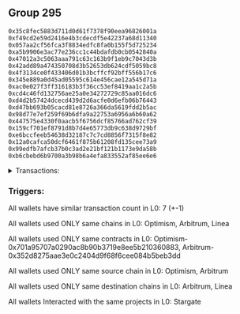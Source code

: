 ## Group 295

```0x436245e4eb31d76f442f821dad63f184e342cfce
0x35c8fec5883d711d0d61f7378f90eea96826001a
0xf49cd2e59d2416e4b3cdecdf5e42237a68d11340
0x057aa2cf56fca3f8834edfc8fa0b155f5d725234
0xa5b9906e3ac77e236cc1c44bdafdb0cb0542840a
0x47012a3c5063aaa791c63c163b9f1eb9c7043d3b
0x42add89a474350708d3b52653db624cdf5059bc8
0x4f3134ce0f433406d01b3bcffcf92bff556b17c6
0x345e889a0d45ad05595c614e456cae12a545d71a
0xac0e027f3ff316183b3f36cc53ef8419aa1c2a5b
0xcd4c46fd132756ae25a0e34272729c85aa016dc6
0xd4d2b57424dcecd439d2d6acfe0d6efb06b76443
0xd47bb693b05cacd81e8726a366da5619fdd2b5ac
0x98d77e7ef259f69b6dfa9a22753a6956a6b60a62
0x447575e4330f0aacb5f6756dcf85766ad762cf39
0x159cf701ef8791d8b7d4e65773db9c638d9729bf
0xe6bccfeeb54638d32187c7c7cd8856f7315f8e82
0x12a0cafca50dcf6461f875b61208fd135cee73a9
0x99edfb7afcb37b0c3ad2e21bf121b1173e9da58b
0xb6cbebd6b9700a3b98b6a4efa833552af85ee6e6
```
<details>
<summary>Transactions:</summary>

Hashes: 

Wallet: 0x436245e4eb31d76f442f821dad63f184e342cfce

       Hash: 0xe27b972ecb3b10c63146e90a9d63cf3b04c1d174e423cc732046e5711e7180a3
         - source chain: Optimism
         - destination chain: Arbitrum
         - project: Stargate
         - contract: 0x701a95707a0290ac8b90b3719e8ee5b210360883
         - value USD: 587.428281289
       Hash: 0xe351c6b36cbff517a6edff50227962ba58d995459367247ba80f94d5ef9f5416
         - source chain: Optimism
         - destination chain: Arbitrum
         - project: Stargate
         - contract: 0x701a95707a0290ac8b90b3719e8ee5b210360883
         - value USD: 297.82782655
       Hash: 0xffe788113656f7b3a49a37e5201599595890fe9abf12ac9a0e2e45fdc716ee65
         - source chain: Optimism
         - destination chain: Arbitrum
         - project: Stargate
         - contract: 0x701a95707a0290ac8b90b3719e8ee5b210360883
         - value USD: 293.709547783
       Hash: 0xfd6aeba3c02d142cdf5d39820b42da232c76b4a9211689797f53fa08a33302e8
         - source chain: Optimism
         - destination chain: Arbitrum
         - project: Stargate
         - contract: 0x701a95707a0290ac8b90b3719e8ee5b210360883
         - value USD: 441.366167577
       Hash: 0xa8639d4ce0a3df8130da1ab98a677fec304f693354a2aa5c59f6d5896cafd9f9
         - source chain: Optimism
         - destination chain: Arbitrum
         - project: Stargate
         - contract: 0x701a95707a0290ac8b90b3719e8ee5b210360883
         - value USD: 442.137220927
       Hash: 0xa2ad8876164ebe6db55f13e8e374233fe985dc3b08a1d4f2be65903075f2837a
         - source chain: Optimism
         - destination chain: Arbitrum
         - project: Stargate
         - contract: 0x701a95707a0290ac8b90b3719e8ee5b210360883
         - value USD: 497.623299424
       Hash: 0x91f84455717c77d41b33f50266ca6183eb490b5240b84582cf8cd206fcc96009
         - source chain: Arbitrum
         - destination chain: Linea
         - project: Stargate
         - contract: 0x352d8275aae3e0c2404d9f68f6cee084b5beb3dd
         - value USD: 201.084996154
Wallet: 0x35c8fec5883d711d0d61f7378f90eea96826001a

       Hash:0xe51382bb99fa2bda6e6c34eb11aa09f3bb2d40166960d8e0a811350dc06b7744
         - source chain: Optimism
         - destination chain: Arbitrum
         - project: Stargate
         - contract: 0x701a95707a0290ac8b90b3719e8ee5b210360883
         - value USD: 587.411120501
       Hash:0x3d1903fb3fd7a4033707434dbc90bab55a096d2781ddcc83caa78ba7350599eb
         - source chain: Optimism
         - destination chain: Arbitrum
         - project: Stargate
         - contract: 0x701a95707a0290ac8b90b3719e8ee5b210360883
         - value USD: 298.124367857
       Hash:0x72fe1a8e497e6ac4b79a8b98050204e9852b2f4dcd539bef17d6e9c7a6185e5c
         - source chain: Optimism
         - destination chain: Arbitrum
         - project: Stargate
         - contract: 0x701a95707a0290ac8b90b3719e8ee5b210360883
         - value USD: 293.753789469
       Hash:0x98bb2a308bf1797158e12fdca7361f3b602ff28f5f3f28b7272345088ea099fb
         - source chain: Optimism
         - destination chain: Arbitrum
         - project: Stargate
         - contract: 0x701a95707a0290ac8b90b3719e8ee5b210360883
         - value USD: 441.664171948
       Hash:0x1707df9cbc98168626b9af6dadeb00b1e759dd35009fb97fb11b39610acebcd0
         - source chain: Optimism
         - destination chain: Arbitrum
         - project: Stargate
         - contract: 0x701a95707a0290ac8b90b3719e8ee5b210360883
         - value USD: 448.391484725
       Hash:0x60fe7bb06841b7745f3eca915a0df68a8f5dc616ccdfdda25c1e0a03a4a47676
         - source chain: Optimism
         - destination chain: Arbitrum
         - project: Stargate
         - contract: 0x701a95707a0290ac8b90b3719e8ee5b210360883
         - value USD: 497.852870235
       Hash:0x9f32fe31551c63c7dc9ee3b2e2e0193b16cf135b8383f473d9a6e7ad01b701d8
         - source chain: Arbitrum
         - destination chain: Linea
         - project: Stargate
         - contract: 0x352d8275aae3e0c2404d9f68f6cee084b5beb3dd
         - value USD: 197.448739443
Wallet: 0xf49cd2e59d2416e4b3cdecdf5e42237a68d11340

       Hash:0xf706ccbdce7aed6df0f05856333c0e88247a12e5a8e6e53d630a60cea192ed42
         - source chain: Optimism
         - destination chain: Arbitrum
         - project: Stargate
         - contract: 0x701a95707a0290ac8b90b3719e8ee5b210360883
         - value USD: 611.144329439
       Hash:0x69c89ea75128ae7e3cb0843e17c28535f32e469dab319742282f0b7a7613afd1
         - source chain: Optimism
         - destination chain: Arbitrum
         - project: Stargate
         - contract: 0x701a95707a0290ac8b90b3719e8ee5b210360883
         - value USD: 301.386169334
       Hash:0x68d7a3aa3875980fbe0d5a98cf7b5d164f36e6c0ca4321548341e62d39faf030
         - source chain: Optimism
         - destination chain: Arbitrum
         - project: Stargate
         - contract: 0x701a95707a0290ac8b90b3719e8ee5b210360883
         - value USD: 293.784286879
       Hash:0x45d0587ae0f8b3a98d6bc5ac44cbd31dc19ad211342940ddcab19138b921178e
         - source chain: Optimism
         - destination chain: Arbitrum
         - project: Stargate
         - contract: 0x701a95707a0290ac8b90b3719e8ee5b210360883
         - value USD: 441.960222679
       Hash:0xcd757e2236adebce3acd7d93615532833b3f612008cd718072c1ca777f5566e7
         - source chain: Optimism
         - destination chain: Arbitrum
         - project: Stargate
         - contract: 0x701a95707a0290ac8b90b3719e8ee5b210360883
         - value USD: 448.702587607
       Hash:0x3b198027a2a40807627e61cfd1a1586cd5368cd995f1bca985db8b38601f4f83
         - source chain: Optimism
         - destination chain: Arbitrum
         - project: Stargate
         - contract: 0x701a95707a0290ac8b90b3719e8ee5b210360883
         - value USD: 497.68044796
       Hash:0x48ea72663a9373a35b9b85b2ba8798effb5b70fa3d70e50b5d6abf5470b46d43
         - source chain: Arbitrum
         - destination chain: Linea
         - project: Stargate
         - contract: 0x352d8275aae3e0c2404d9f68f6cee084b5beb3dd
         - value USD: 197.085113772
Wallet: 0x057aa2cf56fca3f8834edfc8fa0b155f5d725234

       Hash:0xe41c1cb99778f034a04f4cbd93fcd6b5f736703adbd6e135f1961774c597fe00
         - source chain: Optimism
         - destination chain: Arbitrum
         - project: Stargate
         - contract: 0x701a95707a0290ac8b90b3719e8ee5b210360883
         - value USD: 590.376598057
       Hash:0xaef3ab046e340eff9def81b41b5946b6fa214b4dee80d98a4443f7624c3f0e4e
         - source chain: Optimism
         - destination chain: Arbitrum
         - project: Stargate
         - contract: 0x701a95707a0290ac8b90b3719e8ee5b210360883
         - value USD: 296.639829037
       Hash:0x24fd6e6f3afeb9144424e22f75994591ae25c2cc245f88df561fa360dc1a45c4
         - source chain: Optimism
         - destination chain: Arbitrum
         - project: Stargate
         - contract: 0x701a95707a0290ac8b90b3719e8ee5b210360883
         - value USD: 293.824525727
       Hash:0x7fc32b3aadc65b1eab29f87667cf1316e100c6e81cdbf740f6b9be895e908d66
         - source chain: Optimism
         - destination chain: Arbitrum
         - project: Stargate
         - contract: 0x701a95707a0290ac8b90b3719e8ee5b210360883
         - value USD: 448.178831324
       Hash:0x3f1bd40683bb0e8ae6a547ca115183ced3687c7ffc9a660a0dfd0b146ad7eb77
         - source chain: Optimism
         - destination chain: Arbitrum
         - project: Stargate
         - contract: 0x701a95707a0290ac8b90b3719e8ee5b210360883
         - value USD: 448.586825688
       Hash:0x7a06253ebf9b515d40cd061a096499683ba6a0057a72e77d88d2b8f5e26d2b10
         - source chain: Optimism
         - destination chain: Arbitrum
         - project: Stargate
         - contract: 0x701a95707a0290ac8b90b3719e8ee5b210360883
         - value USD: 499.100327561
       Hash:0xda2d6edc8770801d94debeed8771a66f2d2438a344d5863aa0e72dc23011ecc3
         - source chain: Arbitrum
         - destination chain: Linea
         - project: Stargate
         - contract: 0x352d8275aae3e0c2404d9f68f6cee084b5beb3dd
         - value USD: 200.721370483
Wallet: 0xa5b9906e3ac77e236cc1c44bdafdb0cb0542840a

       Hash:0x46378fba2d721fd32803764fd7ca5c6890d418c0885fc6620d3637e7d95959ec
         - source chain: Optimism
         - destination chain: Arbitrum
         - project: Stargate
         - contract: 0x701a95707a0290ac8b90b3719e8ee5b210360883
         - value USD: 1468.522996762
       Hash:0xcd78b2ce1a738aef7294e94ed7478197c43f4e5b99ec6d5c6f0a14fbc83982bc
         - source chain: Optimism
         - destination chain: Arbitrum
         - project: Stargate
         - contract: 0x701a95707a0290ac8b90b3719e8ee5b210360883
         - value USD: 304.945000323
       Hash:0x12134d8ede1e6c2b0265f33f8980f599e5d09e9e36bdb262a2b3bde8d649300f
         - source chain: Optimism
         - destination chain: Arbitrum
         - project: Stargate
         - contract: 0x701a95707a0290ac8b90b3719e8ee5b210360883
         - value USD: 293.843016181
       Hash:0xdec3bb772faf6930824954aa2226b2d855b67b716f08a31b870fa6efa3671a7e
         - source chain: Optimism
         - destination chain: Arbitrum
         - project: Stargate
         - contract: 0x701a95707a0290ac8b90b3719e8ee5b210360883
         - value USD: 604.016921271
       Hash:0x493bd5c305b7ad7fe8430016011c348ab61cc465d440847429d0ea5b666902aa
         - source chain: Optimism
         - destination chain: Arbitrum
         - project: Stargate
         - contract: 0x701a95707a0290ac8b90b3719e8ee5b210360883
         - value USD: 449.30013571
       Hash:0xa33a38c345590a8d1a2acd5da0946cbcbe73f221e51185551695dcf80376f368
         - source chain: Optimism
         - destination chain: Arbitrum
         - project: Stargate
         - contract: 0x701a95707a0290ac8b90b3719e8ee5b210360883
         - value USD: 646.003715968
       Hash:0xdc3847bbf4c62914e53fadb8da5cd807a492b97b2873eebf79516d1e3433d773
         - source chain: Arbitrum
         - destination chain: Linea
         - project: Stargate
         - contract: 0x352d8275aae3e0c2404d9f68f6cee084b5beb3dd
         - value USD: 200.357744812
Wallet: 0x47012a3c5063aaa791c63c163b9f1eb9c7043d3b

       Hash:0x48ee1dc8b1f656a9b6272a62f2025479e22cec20f2c8a7a8d3b91a78759427a8
         - source chain: Optimism
         - destination chain: Arbitrum
         - project: Stargate
         - contract: 0x701a95707a0290ac8b90b3719e8ee5b210360883
         - value USD: 910.729110164
       Hash:0xe8ece833b8251bb6633119372d1f88d1a8a559e78ad41db4d4013cec30fef3fe
         - source chain: Optimism
         - destination chain: Arbitrum
         - project: Stargate
         - contract: 0x701a95707a0290ac8b90b3719e8ee5b210360883
         - value USD: 299.305958353
       Hash:0x3bb37bfce70c94e3aa1066d47c1b81b66527d1c6ae534c84b7602e169eefac86
         - source chain: Optimism
         - destination chain: Arbitrum
         - project: Stargate
         - contract: 0x701a95707a0290ac8b90b3719e8ee5b210360883
         - value USD: 293.817838803
       Hash:0x0f93195d6006580c9ad2300adb60825542e3ef72fb1447a37bf058213465cf35
         - source chain: Optimism
         - destination chain: Arbitrum
         - project: Stargate
         - contract: 0x701a95707a0290ac8b90b3719e8ee5b210360883
         - value USD: 441.80006325
       Hash:0xaf55004e628236be89435563fea446218e7c56808744b2679289baf7e652165a
         - source chain: Optimism
         - destination chain: Arbitrum
         - project: Stargate
         - contract: 0x701a95707a0290ac8b90b3719e8ee5b210360883
         - value USD: 442.622721218
       Hash:0x04886bec0078e44277a20f83e37fcae99a0f6a23626b4adfce28fa3a85a6db0b
         - source chain: Optimism
         - destination chain: Arbitrum
         - project: Stargate
         - contract: 0x701a95707a0290ac8b90b3719e8ee5b210360883
         - value USD: 498.366864177
       Hash:0x3c61503033a9ddfc7070775f041c1a526c2d828794967b7e67d46fc4470a6746
         - source chain: Arbitrum
         - destination chain: Linea
         - project: Stargate
         - contract: 0x352d8275aae3e0c2404d9f68f6cee084b5beb3dd
         - value USD: 199.994119141
Wallet: 0x42add89a474350708d3b52653db624cdf5059bc8

       Hash:0x7f8d9a71763b4119a5a42c975dc33676bc730b5b370a42a95fc672f81844a65e
         - source chain: Optimism
         - destination chain: Arbitrum
         - project: Stargate
         - contract: 0x701a95707a0290ac8b90b3719e8ee5b210360883
         - value USD: 732.733829297
       Hash:0xa449690f3b12e326e42af6fd6713a24281af0d90b4a866db0191001051255c71
         - source chain: Optimism
         - destination chain: Arbitrum
         - project: Stargate
         - contract: 0x701a95707a0290ac8b90b3719e8ee5b210360883
         - value USD: 299.899129718
       Hash:0xa866684398994c7d4339e88bd91896097981af1206b1de22b1a2f0dd7f0cfa27
         - source chain: Optimism
         - destination chain: Arbitrum
         - project: Stargate
         - contract: 0x701a95707a0290ac8b90b3719e8ee5b210360883
         - value USD: 293.544481436
       Hash:0xf34c32314b05af5f3b991e0046ba28e0b5b1569d1fde4739760f29002149ff13
         - source chain: Optimism
         - destination chain: Arbitrum
         - project: Stargate
         - contract: 0x701a95707a0290ac8b90b3719e8ee5b210360883
         - value USD: 441.82944284
       Hash:0x21067a18071a660874ade4caacfd8b18c08f44ae8a0e1c527a448120f214f416
         - source chain: Optimism
         - destination chain: Arbitrum
         - project: Stargate
         - contract: 0x701a95707a0290ac8b90b3719e8ee5b210360883
         - value USD: 442.662497229
       Hash:0xc222d1d33bb07d5d725083e78a6a970386076d98292544648d3922bdbab94db8
         - source chain: Optimism
         - destination chain: Arbitrum
         - project: Stargate
         - contract: 0x701a95707a0290ac8b90b3719e8ee5b210360883
         - value USD: 501.125801309
       Hash:0x787e6500f3a172d3cbeecf3af1fd9e5fa35947908d9efb8938005aa5ba86b2ee
         - source chain: Arbitrum
         - destination chain: Linea
         - project: Stargate
         - contract: 0x352d8275aae3e0c2404d9f68f6cee084b5beb3dd
         - value USD: 192.721605718
Wallet: 0x4f3134ce0f433406d01b3bcffcf92bff556b17c6

       Hash:0x8be573e3ce0c70b000679574c8b9e6e96cbf41406c692432709c9998e54117e0
         - source chain: Optimism
         - destination chain: Arbitrum
         - project: Stargate
         - contract: 0x701a95707a0290ac8b90b3719e8ee5b210360883
         - value USD: 643.735262665
       Hash:0xc57422c1668f235f62655a6202def31c7cb99c26582ba72d64e4a4505266ecba
         - source chain: Optimism
         - destination chain: Arbitrum
         - project: Stargate
         - contract: 0x701a95707a0290ac8b90b3719e8ee5b210360883
         - value USD: 300.1956645
       Hash:0x7c2d6acbfc9460b1170dbc293e60b4fcc241e7ac91786fef43dc055530ea83c2
         - source chain: Optimism
         - destination chain: Arbitrum
         - project: Stargate
         - contract: 0x701a95707a0290ac8b90b3719e8ee5b210360883
         - value USD: 293.597919191
       Hash:0x21276ae76a3ad48642df344cedb122d73320c094a603349d8780618279812880
         - source chain: Optimism
         - destination chain: Arbitrum
         - project: Stargate
         - contract: 0x701a95707a0290ac8b90b3719e8ee5b210360883
         - value USD: 441.85690129
       Hash:0x28a8a839c779444d844ce4f50ff82497efa053bd9ae632189ef582cb678e313d
         - source chain: Optimism
         - destination chain: Arbitrum
         - project: Stargate
         - contract: 0x701a95707a0290ac8b90b3719e8ee5b210360883
         - value USD: 442.718311784
       Hash:0xb2d01acfe582d77aef0526fdd08ea3e420bbe43ccc6150e5beb55ed6637b4aa2
         - source chain: Optimism
         - destination chain: Arbitrum
         - project: Stargate
         - contract: 0x701a95707a0290ac8b90b3719e8ee5b210360883
         - value USD: 500.036861188
       Hash:0x541fa7bb678d95463532baee0a08ca73bef2dd7792db55623ce2dbcf8d3d3627
         - source chain: Arbitrum
         - destination chain: Linea
         - project: Stargate
         - contract: 0x352d8275aae3e0c2404d9f68f6cee084b5beb3dd
         - value USD: 203.630375853
Wallet: 0x345e889a0d45ad05595c614e456cae12a545d71a

       Hash:0x92c797292d50cadb5dc4fa457c55c5f785b44f4b6f0a52d4adb96f65bf9416e2
         - source chain: Optimism
         - destination chain: Arbitrum
         - project: Stargate
         - contract: 0x701a95707a0290ac8b90b3719e8ee5b210360883
         - value USD: 732.729411288
       Hash:0x6f9fc5c45442bee3a2903e7dd29cf401f054f242268a9e09b6f0ced36978a1f7
         - source chain: Optimism
         - destination chain: Arbitrum
         - project: Stargate
         - contract: 0x701a95707a0290ac8b90b3719e8ee5b210360883
         - value USD: 371.388171885
       Hash:0x7e8a41e07f8e63d985ccd739e6635a669c010dcc376448c7891e66e76adb441d
         - source chain: Optimism
         - destination chain: Arbitrum
         - project: Stargate
         - contract: 0x701a95707a0290ac8b90b3719e8ee5b210360883
         - value USD: 323.389096188
       Hash:0x1126a525068251e3682e879028bbddfb945cee39a7535d86bf1448b8b2a7ecc0
         - source chain: Optimism
         - destination chain: Arbitrum
         - project: Stargate
         - contract: 0x701a95707a0290ac8b90b3719e8ee5b210360883
         - value USD: 441.886306294
       Hash:0xf76170d7a36359c11cab43ecfc823635384b65259ee94beba25c1f8445795c03
         - source chain: Optimism
         - destination chain: Arbitrum
         - project: Stargate
         - contract: 0x701a95707a0290ac8b90b3719e8ee5b210360883
         - value USD: 442.737439328
       Hash:0xd62385c9a7d72cc284039cf8f0765b722d7d7c825483b85041c760b67a5375c9
         - source chain: Optimism
         - destination chain: Arbitrum
         - project: Stargate
         - contract: 0x701a95707a0290ac8b90b3719e8ee5b210360883
         - value USD: 501.149057859
       Hash:0x868e7c38c495184a6978dc526c0757aa4d94e23600a94640951d635f45facd8a
         - source chain: Arbitrum
         - destination chain: Linea
         - project: Stargate
         - contract: 0x352d8275aae3e0c2404d9f68f6cee084b5beb3dd
         - value USD: 189.085349006
Wallet: 0xac0e027f3ff316183b3f36cc53ef8419aa1c2a5b

       Hash:0x2d363833482671410f1385765f03ed32fbc93a2e2b1ab4f16a3cea65aee92e57
         - source chain: Optimism
         - destination chain: Arbitrum
         - project: Stargate
         - contract: 0x701a95707a0290ac8b90b3719e8ee5b210360883
         - value USD: 910.719506785
       Hash:0xff073ae7c3b634cdbcbe9cf42874ecaba3a7397330edd303b2467e48c3889c8d
         - source chain: Optimism
         - destination chain: Arbitrum
         - project: Stargate
         - contract: 0x701a95707a0290ac8b90b3719e8ee5b210360883
         - value USD: 386.981660248
       Hash:0xb139d550d1780438135aa2bcecacb932b6353d67572b7d8e81f1f44e68e8a071
         - source chain: Optimism
         - destination chain: Arbitrum
         - project: Stargate
         - contract: 0x701a95707a0290ac8b90b3719e8ee5b210360883
         - value USD: 322.832116905
       Hash:0x46ac47f3d28ef438d68134d4e37e269139e3e619e2013f4742a9df4491cd6f05
         - source chain: Optimism
         - destination chain: Arbitrum
         - project: Stargate
         - contract: 0x701a95707a0290ac8b90b3719e8ee5b210360883
         - value USD: 441.915483356
       Hash:0x4661dd3ff25edba83cb432fad5fae0e6bae3c00bbff36ae586f1fd8e3e490af7
         - source chain: Optimism
         - destination chain: Arbitrum
         - project: Stargate
         - contract: 0x701a95707a0290ac8b90b3719e8ee5b210360883
         - value USD: 442.801345503
       Hash:0x9e2ff175f45a5b3f8cddc5316f9563357d62227fa98fb2aaaf15e8c06e266bb9
         - source chain: Optimism
         - destination chain: Arbitrum
         - project: Stargate
         - contract: 0x701a95707a0290ac8b90b3719e8ee5b210360883
         - value USD: 624.136120029
       Hash:0x9a63d6d4216f4a50ab4107da1673b081662929f28f137078305fb237d172f6a8
         - source chain: Arbitrum
         - destination chain: Linea
         - project: Stargate
         - contract: 0x352d8275aae3e0c2404d9f68f6cee084b5beb3dd
         - value USD: 210.175637934
Wallet: 0xcd4c46fd132756ae25a0e34272729c85aa016dc6

       Hash:0xe6f6fa5ff4a90180bd66ad47a91581e9cdf6de7abaa5aeb1d0b0094a0ef71fc0
         - source chain: Optimism
         - destination chain: Arbitrum
         - project: Stargate
         - contract: 0x701a95707a0290ac8b90b3719e8ee5b210360883
         - value USD: 732.657121803
       Hash:0x6a684933d1f2542f8367c2080e0f3dc1667fced52449480f369b58f5e8af1038
         - source chain: Optimism
         - destination chain: Arbitrum
         - project: Stargate
         - contract: 0x701a95707a0290ac8b90b3719e8ee5b210360883
         - value USD: 298.104228358
       Hash:0xeebc54d0a652b662139c303bf787535e356306c9eaf81eda28ac2334de53c69e
         - source chain: Optimism
         - destination chain: Arbitrum
         - project: Stargate
         - contract: 0x701a95707a0290ac8b90b3719e8ee5b210360883
         - value USD: 293.345439459
       Hash:0x3e64cb9b58e88499029ff12822bbdded9120defc0c78058766ce69e96cede7ad
         - source chain: Optimism
         - destination chain: Arbitrum
         - project: Stargate
         - contract: 0x701a95707a0290ac8b90b3719e8ee5b210360883
         - value USD: 441.169427198
       Hash:0x88032af1f3c969959715bc5d72b75482fa6b0a4fd827dc32130c4e71a8e9f95c
         - source chain: Optimism
         - destination chain: Arbitrum
         - project: Stargate
         - contract: 0x701a95707a0290ac8b90b3719e8ee5b210360883
         - value USD: 442.386450881
       Hash:0xd149ecc1934849801899d42700f0be5411f02762227a59a648e06189199c4a40
         - source chain: Optimism
         - destination chain: Arbitrum
         - project: Stargate
         - contract: 0x701a95707a0290ac8b90b3719e8ee5b210360883
         - value USD: 500.740881862
       Hash:0xff2104d06c0dc86da4fc69dfacadf5e0900a2d8152cd9d01578a3eeba2c2695f
         - source chain: Arbitrum
         - destination chain: Linea
         - project: Stargate
         - contract: 0x352d8275aae3e0c2404d9f68f6cee084b5beb3dd
         - value USD: 194.539734073
Wallet: 0xd4d2b57424dcecd439d2d6acfe0d6efb06b76443

       Hash:0xfbaa40e8795a6e12b92cefc2c7481fe7c5919e2134888c98f3899430d4b34736
         - source chain: Optimism
         - destination chain: Arbitrum
         - project: Stargate
         - contract: 0x701a95707a0290ac8b90b3719e8ee5b210360883
         - value USD: 732.998379196
       Hash:0x3938fd235902e7ec43fcc5477052b8a59591da64cf460c152b9c990ae0cc7226
         - source chain: Optimism
         - destination chain: Arbitrum
         - project: Stargate
         - contract: 0x701a95707a0290ac8b90b3719e8ee5b210360883
         - value USD: 298.196958966
       Hash:0xe8a2ba1dacd60526556684a569b5b657e89669a1813ed67247730e3ba975a2f7
         - source chain: Optimism
         - destination chain: Arbitrum
         - project: Stargate
         - contract: 0x701a95707a0290ac8b90b3719e8ee5b210360883
         - value USD: 293.197036852
       Hash:0xee3f17a31fac0ff25b736bf5803b1115b14df847ba8ee0aa0601220800b939a3
         - source chain: Optimism
         - destination chain: Arbitrum
         - project: Stargate
         - contract: 0x701a95707a0290ac8b90b3719e8ee5b210360883
         - value USD: 441.098803599
       Hash:0xb2db82b068f4a9c03f28d2b98197334095e4e46ba2d5c2ceb0d457ac5ec7a46f
         - source chain: Optimism
         - destination chain: Arbitrum
         - project: Stargate
         - contract: 0x701a95707a0290ac8b90b3719e8ee5b210360883
         - value USD: 442.41012635
       Hash:0xdeaa96fbb26a2a2ccc814e8c6bba75f85ab61af594032f44baafcaf2fdc4df48
         - source chain: Optimism
         - destination chain: Arbitrum
         - project: Stargate
         - contract: 0x701a95707a0290ac8b90b3719e8ee5b210360883
         - value USD: 498.265002581
       Hash:0x8b8cf23918916bfa1634d4a89c5d266e27c9331e4e5a4de16b2ce11c0d140c34
         - source chain: Arbitrum
         - destination chain: Linea
         - project: Stargate
         - contract: 0x352d8275aae3e0c2404d9f68f6cee084b5beb3dd
         - value USD: 203.994001524
Wallet: 0xd47bb693b05cacd81e8726a366da5619fdd2b5ac

       Hash:0x615fcda5eadca8678a2acb8334a0a54383df27e4efbdda9a4fd1e745dc35fba5
         - source chain: Optimism
         - destination chain: Arbitrum
         - project: Stargate
         - contract: 0x701a95707a0290ac8b90b3719e8ee5b210360883
         - value USD: 732.99777475
       Hash:0x1747ab587bd05fff0c950df5b54a2a10de37ee8dcf97414350c5cd1b93ebf3b8
         - source chain: Optimism
         - destination chain: Arbitrum
         - project: Stargate
         - contract: 0x701a95707a0290ac8b90b3719e8ee5b210360883
         - value USD: 298.505063278
       Hash:0xfdb7cf3688dffa53cf07a71444b44408fd1c3e7f504b034a924ca237ce19a8d0
         - source chain: Optimism
         - destination chain: Arbitrum
         - project: Stargate
         - contract: 0x701a95707a0290ac8b90b3719e8ee5b210360883
         - value USD: 292.970324341
       Hash:0x1ad9dc54d1bd9759cac154a2214370bf2a2f95c3cef0b33c60f1f4a546bfdebc
         - source chain: Optimism
         - destination chain: Arbitrum
         - project: Stargate
         - contract: 0x701a95707a0290ac8b90b3719e8ee5b210360883
         - value USD: 441.101558398
       Hash:0x6db684c4eccdc5b481180168c2fa388fd99dc1850e845c5a69ab71e36609597f
         - source chain: Optimism
         - destination chain: Arbitrum
         - project: Stargate
         - contract: 0x701a95707a0290ac8b90b3719e8ee5b210360883
         - value USD: 442.395876398
       Hash:0xcf3dfb7258326aecf0b387882161e986abca1fce536a62ea716f3203f493586b
         - source chain: Optimism
         - destination chain: Arbitrum
         - project: Stargate
         - contract: 0x701a95707a0290ac8b90b3719e8ee5b210360883
         - value USD: 498.279962497
       Hash:0x41ecfdeca640d56cd222367eabbab896086db56ef06faaa1c7d48f874c682883
         - source chain: Arbitrum
         - destination chain: Linea
         - project: Stargate
         - contract: 0x352d8275aae3e0c2404d9f68f6cee084b5beb3dd
         - value USD: 209.812012262
Wallet: 0x98d77e7ef259f69b6dfa9a22753a6956a6b60a62

       Hash:0x8a0f5a3bcb18322c1ded52500e1722c75b310adef16bd93a6eda72692cef9004
         - source chain: Optimism
         - destination chain: Arbitrum
         - project: Stargate
         - contract: 0x701a95707a0290ac8b90b3719e8ee5b210360883
         - value USD: 732.99385536
       Hash:0x10612629694b0cab92505320f3c2ba066ba37c399b52280706cf1c45b641e3f4
         - source chain: Optimism
         - destination chain: Arbitrum
         - project: Stargate
         - contract: 0x701a95707a0290ac8b90b3719e8ee5b210360883
         - value USD: 299.21180462
       Hash:0x23cdb92d51cc1a5e1f29b6b4c4b7a7d4ed9a3ab8d8c56e7a6a0670fd3ea54fa4
         - source chain: Optimism
         - destination chain: Arbitrum
         - project: Stargate
         - contract: 0x701a95707a0290ac8b90b3719e8ee5b210360883
         - value USD: 293.072856129
       Hash:0x73dbc106cfc4b545fbf854cb0c2fe01ee1030539fccc3064165f148d31bcc382
         - source chain: Optimism
         - destination chain: Arbitrum
         - project: Stargate
         - contract: 0x701a95707a0290ac8b90b3719e8ee5b210360883
         - value USD: 441.105780889
       Hash:0xb435c1317d4f8c1ef4279c4e2dc9773ec93cb50f726b0bb9d2eadd1f8fcef763
         - source chain: Optimism
         - destination chain: Arbitrum
         - project: Stargate
         - contract: 0x701a95707a0290ac8b90b3719e8ee5b210360883
         - value USD: 442.41110402
       Hash:0x4ba6d3f2b9ae278dc2e299fcbcc688dfe3b76417af5da9243d5acef89b79d98e
         - source chain: Optimism
         - destination chain: Arbitrum
         - project: Stargate
         - contract: 0x701a95707a0290ac8b90b3719e8ee5b210360883
         - value USD: 527.418438624
       Hash:0xb72deaf367b3ac4133d8d782ffc166a93295ae7e70115dc9f1002580a1369be4
         - source chain: Arbitrum
         - destination chain: Linea
         - project: Stargate
         - contract: 0x352d8275aae3e0c2404d9f68f6cee084b5beb3dd
         - value USD: 214.902771659
Wallet: 0x447575e4330f0aacb5f6756dcf85766ad762cf39

       Hash:0x4e4691e3c38e7e8e590f01c9ac31a92d8bd426ea62e3e822505bed6a7d842ae1
         - source chain: Optimism
         - destination chain: Arbitrum
         - project: Stargate
         - contract: 0x701a95707a0290ac8b90b3719e8ee5b210360883
         - value USD: 881.37143496
       Hash:0xa3b75d50df8ff76e6c4f765999a1e500529217a9b3ac16e806ce51f5ed368ca2
         - source chain: Optimism
         - destination chain: Arbitrum
         - project: Stargate
         - contract: 0x701a95707a0290ac8b90b3719e8ee5b210360883
         - value USD: 299.159582573
       Hash:0x5a15c9c91bc7a71dbc8b690c6f00bc41c626c86845ba3c4884762b8435bf55c2
         - source chain: Optimism
         - destination chain: Arbitrum
         - project: Stargate
         - contract: 0x701a95707a0290ac8b90b3719e8ee5b210360883
         - value USD: 293.149541277
       Hash:0x0f7af98ea313746c6f84b51870dacefd5913194f65cc6ccea49d1be8f2780dfa
         - source chain: Optimism
         - destination chain: Arbitrum
         - project: Stargate
         - contract: 0x701a95707a0290ac8b90b3719e8ee5b210360883
         - value USD: 441.109460922
       Hash:0xebdc62da09ec0442f6a206c6095c9246142eff1508fcc76af2204e63c47d296c
         - source chain: Optimism
         - destination chain: Arbitrum
         - project: Stargate
         - contract: 0x701a95707a0290ac8b90b3719e8ee5b210360883
         - value USD: 442.376973955
       Hash:0xc803f206066a99b04696dbcaacfdbcbbb53adff94a1dc299e5075464135b1648
         - source chain: Optimism
         - destination chain: Arbitrum
         - project: Stargate
         - contract: 0x701a95707a0290ac8b90b3719e8ee5b210360883
         - value USD: 553.539689967
       Hash:0xaf798d3db216c42730a63436a1c1d72bb9c914b52e2ee49b22fb23128a3fba13
         - source chain: Arbitrum
         - destination chain: Linea
         - project: Stargate
         - contract: 0x352d8275aae3e0c2404d9f68f6cee084b5beb3dd
         - value USD: 217.811777028
Wallet: 0x159cf701ef8791d8b7d4e65773db9c638d9729bf

       Hash:0x1a1503648c4cf21c5ee6c2b13b3327a0bb089dda1df8b91ec097d4c69d499195
         - source chain: Optimism
         - destination chain: Arbitrum
         - project: Stargate
         - contract: 0x701a95707a0290ac8b90b3719e8ee5b210360883
         - value USD: 703.289923741
       Hash:0x6e9f1ab6d0ef6ef582b1c9861fa7c45205e4eeba99ec155cb25266242d302edc
         - source chain: Optimism
         - destination chain: Arbitrum
         - project: Stargate
         - contract: 0x701a95707a0290ac8b90b3719e8ee5b210360883
         - value USD: 299.775498681
       Hash:0x3a953689ec0b739868994872300bf180d785be9bc003c8de0c4dca37c0de7371
         - source chain: Optimism
         - destination chain: Arbitrum
         - project: Stargate
         - contract: 0x701a95707a0290ac8b90b3719e8ee5b210360883
         - value USD: 293.108284501
       Hash:0x60fb00a8ba6973b74646a154caf9f0e53c595e35e3cd0388eb3029cfa5d1fa13
         - source chain: Optimism
         - destination chain: Arbitrum
         - project: Stargate
         - contract: 0x701a95707a0290ac8b90b3719e8ee5b210360883
         - value USD: 441.758662392
       Hash:0x7a122ef94f246466194dfb2d38b7f243d81ce94efb2141923cb625c0658771c7
         - source chain: Optimism
         - destination chain: Arbitrum
         - project: Stargate
         - contract: 0x701a95707a0290ac8b90b3719e8ee5b210360883
         - value USD: 442.380256907
       Hash:0x78e26196709777be08a34a79eb21cedabecce9c69b0de3ab39d26d44b433ed39
         - source chain: Optimism
         - destination chain: Arbitrum
         - project: Stargate
         - contract: 0x701a95707a0290ac8b90b3719e8ee5b210360883
         - value USD: 501.091814788
       Hash:0x4687d5d78f25c3586f7abda08761be02cc47ef0e839cac018b3258fbe197114c
         - source chain: Arbitrum
         - destination chain: Linea
         - project: Stargate
         - contract: 0x352d8275aae3e0c2404d9f68f6cee084b5beb3dd
         - value USD: 221.084408069
Wallet: 0xe6bccfeeb54638d32187c7c7cd8856f7315f8e82

       Hash:0xe9629b1294f462b7024fd2ad9044aa69d5859b4ce2d218c6753183cb4c52e855
         - source chain: Optimism
         - destination chain: Arbitrum
         - project: Stargate
         - contract: 0x701a95707a0290ac8b90b3719e8ee5b210360883
         - value USD: 703.286182229
       Hash:0xe88f3561124f4eced6f513fc1f6cd2ae4bfd9cba7b8cd4e800bec19a4b1879c5
         - source chain: Optimism
         - destination chain: Arbitrum
         - project: Stargate
         - contract: 0x701a95707a0290ac8b90b3719e8ee5b210360883
         - value USD: 300.096416165
       Hash:0xcb8c374a721899e96a07d8ed4f8b3298ce4e45ab729e433eef17ef26c0f4af92
         - source chain: Optimism
         - destination chain: Arbitrum
         - project: Stargate
         - contract: 0x701a95707a0290ac8b90b3719e8ee5b210360883
         - value USD: 293.171523804
       Hash:0x31d500389fab41822905a99c68768eee352800068b659690afe0396a0e22868b
         - source chain: Optimism
         - destination chain: Arbitrum
         - project: Stargate
         - contract: 0x701a95707a0290ac8b90b3719e8ee5b210360883
         - value USD: 441.760872397
       Hash:0x2ccdd9ce03c4f00ae48f5e8fc305ca12830f0b688600411855c5c529f1cb86ea
         - source chain: Optimism
         - destination chain: Arbitrum
         - project: Stargate
         - contract: 0x701a95707a0290ac8b90b3719e8ee5b210360883
         - value USD: 442.080080972
       Hash:0x0a493e4cec34532045bf74231961deaf3fc35b2b35e88a7942c3351fd8fdd98a
         - source chain: Optimism
         - destination chain: Arbitrum
         - project: Stargate
         - contract: 0x701a95707a0290ac8b90b3719e8ee5b210360883
         - value USD: 498.194326493
       Hash:0x066aa063333930dd16b5bbf8ae82379cca233dcf1b749cb1bad0c620b44f8c59
         - source chain: Arbitrum
         - destination chain: Linea
         - project: Stargate
         - contract: 0x352d8275aae3e0c2404d9f68f6cee084b5beb3dd
         - value USD: 224.72066478
Wallet: 0x12a0cafca50dcf6461f875b61208fd135cee73a9

       Hash:0x8d45be85e40aa7bfec96ee850867fdaefb4f316d1f8fb63975352212ee8969f6
         - source chain: Optimism
         - destination chain: Arbitrum
         - project: Stargate
         - contract: 0x701a95707a0290ac8b90b3719e8ee5b210360883
         - value USD: 762.63459857
       Hash:0xe68f00f89b0e0add5ff5789086e0e7ac68fccf99a2f725ca80b3ee60bf886705
         - source chain: Optimism
         - destination chain: Arbitrum
         - project: Stargate
         - contract: 0x701a95707a0290ac8b90b3719e8ee5b210360883
         - value USD: 300.423508392
       Hash:0xc021d50abdb67e2cea3795cebeef452965d8b67e935f85f2f3a14c7930907969
         - source chain: Optimism
         - destination chain: Arbitrum
         - project: Stargate
         - contract: 0x701a95707a0290ac8b90b3719e8ee5b210360883
         - value USD: 293.243472782
       Hash:0x84999469785d5a68e3878ef7e25b2deae629420e3be424d74f688316e50a3f51
         - source chain: Optimism
         - destination chain: Arbitrum
         - project: Stargate
         - contract: 0x701a95707a0290ac8b90b3719e8ee5b210360883
         - value USD: 441.759739725
       Hash:0xffa1f871933183482a540feb350aedb838d9438c9247080de83647d0f3c2fa22
         - source chain: Optimism
         - destination chain: Arbitrum
         - project: Stargate
         - contract: 0x701a95707a0290ac8b90b3719e8ee5b210360883
         - value USD: 442.394615827
       Hash:0xf5475aefed958c191cb29e0913dd5f867be96ac057406ac78991446ebe6ceabd
         - source chain: Optimism
         - destination chain: Arbitrum
         - project: Stargate
         - contract: 0x701a95707a0290ac8b90b3719e8ee5b210360883
         - value USD: 500.716399667
       Hash:0x86bc26427148e1bfe4b421756948d2baa8c257f9a6fa0e45f680310e255cd1ea
         - source chain: Arbitrum
         - destination chain: Linea
         - project: Stargate
         - contract: 0x352d8275aae3e0c2404d9f68f6cee084b5beb3dd
         - value USD: 227.993295821
Wallet: 0x99edfb7afcb37b0c3ad2e21bf121b1173e9da58b

       Hash:0x149629c7cfbf345624c8b72d91bb6c2febc98b15fe79734e4e91ed919a9b20f8
         - source chain: Optimism
         - destination chain: Arbitrum
         - project: Stargate
         - contract: 0x701a95707a0290ac8b90b3719e8ee5b210360883
         - value USD: 762.632686526
       Hash:0xa0b6bf92ab0105781e407cdcb7aa7fbaba47975fd13cc3b03ab5d9d15dcba347
         - source chain: Optimism
         - destination chain: Arbitrum
         - project: Stargate
         - contract: 0x701a95707a0290ac8b90b3719e8ee5b210360883
         - value USD: 327.701774558
       Hash:0x890dad922fe731265bf82b32cbe1d92c19750b5c3f9b6a17edd5f854f345a57b
         - source chain: Optimism
         - destination chain: Arbitrum
         - project: Stargate
         - contract: 0x701a95707a0290ac8b90b3719e8ee5b210360883
         - value USD: 293.087227438
       Hash:0xb5d9518797fcc2cbf6acb509e8f880aa0924a5bc3b261f8a51654ab9653069a5
         - source chain: Optimism
         - destination chain: Arbitrum
         - project: Stargate
         - contract: 0x701a95707a0290ac8b90b3719e8ee5b210360883
         - value USD: 441.76384551
       Hash:0xb4bbd9820663964d655ce47facf87006a20884a5bf6aecf27f0bdb1f73513b4e
         - source chain: Optimism
         - destination chain: Arbitrum
         - project: Stargate
         - contract: 0x701a95707a0290ac8b90b3719e8ee5b210360883
         - value USD: 442.401216011
       Hash:0x3cfe737e1b2e7eedf35af5831a2e0898ab7dbcb181eaa196a3f9b4aa439e5c79
         - source chain: Optimism
         - destination chain: Arbitrum
         - project: Stargate
         - contract: 0x701a95707a0290ac8b90b3719e8ee5b210360883
         - value USD: 550.04385761
       Hash:0x9a7fe83043b1b3f92e699715d09f02c748a8fb9d40f01351167bcf79e83956a2
         - source chain: Arbitrum
         - destination chain: Linea
         - project: Stargate
         - contract: 0x352d8275aae3e0c2404d9f68f6cee084b5beb3dd
         - value USD: 231.993178203
Wallet: 0xb6cbebd6b9700a3b98b6a4efa833552af85ee6e6

       Hash:0x6d81ed64b9c06dd672cb79eeb0c7d7d857ce0542ccd18c3e74bcad88be05a31a
         - source chain: Optimism
         - destination chain: Arbitrum
         - project: Stargate
         - contract: 0x701a95707a0290ac8b90b3719e8ee5b210360883
         - value USD: 911.00131461
       Hash:0xac6ce190974732005a91608e986109f6a12f87054a838ba107ab650418a23829
         - source chain: Optimism
         - destination chain: Arbitrum
         - project: Stargate
         - contract: 0x701a95707a0290ac8b90b3719e8ee5b210360883
         - value USD: 416.722971273
       Hash:0x26a8148e79b87ed89333670298166a3f0e31a9a1d0a567c5207fb73f8af47cf8
         - source chain: Optimism
         - destination chain: Arbitrum
         - project: Stargate
         - contract: 0x701a95707a0290ac8b90b3719e8ee5b210360883
         - value USD: 293.325416323
       Hash:0xd73e7e3aea767d69136dbd3d527d58413b5a6ef1ebe4f4a095e7d88180ce8ed1
         - source chain: Optimism
         - destination chain: Arbitrum
         - project: Stargate
         - contract: 0x701a95707a0290ac8b90b3719e8ee5b210360883
         - value USD: 441.765145613
       Hash:0x96fffdce3fb5eb0cfa17495acb5ad27c0d34ae4a459034338a2234f20c77ad8f
         - source chain: Optimism
         - destination chain: Arbitrum
         - project: Stargate
         - contract: 0x701a95707a0290ac8b90b3719e8ee5b210360883
         - value USD: 442.401933543
       Hash:0x5b135e4bc4392defa08daa5e440cf024b2732407ced647aa00cab515991dc963
         - source chain: Optimism
         - destination chain: Arbitrum
         - project: Stargate
         - contract: 0x701a95707a0290ac8b90b3719e8ee5b210360883
         - value USD: 506.647909181
       Hash:0x00dc536a8f7ea7dc55fc6d444e84753e97076924846f3b3dd232bcbc80cfda0e
         - source chain: Arbitrum
         - destination chain: Linea
         - project: Stargate
         - contract: 0x352d8275aae3e0c2404d9f68f6cee084b5beb3dd
         - value USD: 218.53902837

</details>


### Triggers: 
All wallets have similar transaction count in L0: 7 (+-1)

All wallets used ONLY same chains in L0: Optimism, Arbitrum, Linea

All wallets used ONLY same contracts in L0: Optimism-0x701a95707a0290ac8b90b3719e8ee5b210360883, Arbitrum-0x352d8275aae3e0c2404d9f68f6cee084b5beb3dd

All wallets used ONLY same source chain in L0: Optimism, Arbitrum

All wallets used ONLY same destination chains in L0: Arbitrum, Linea

All wallets Interacted with the same projects in L0: Stargate

